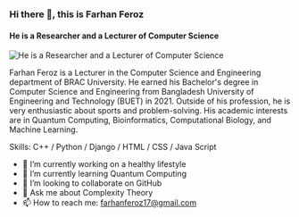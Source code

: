 ### Hi there 👋, this is Farhan Feroz
#### He is a Researcher and a Lecturer of Computer Science
![He is a Researcher and a Lecturer of Computer Science](https://scontent.fdac140-1.fna.fbcdn.net/v/t39.30808-6/347397332_1436117100509201_493910535090796586_n.jpg?_nc_cat=108&ccb=1-7&_nc_sid=09cbfe&_nc_eui2=AeGLWZsIQZZw0YpKNk6NYC9e07L-ce2ELL3Tsv5x7YQsvTjnm9R78BSGxo-WZTBsSPDGHN7AEatnngSH4sCs5_qA&_nc_ohc=DVbypPxqApoAX8RQ_29&_nc_ht=scontent.fdac140-1.fna&oh=00_AfB17EbawBNxfQgTUxRAsSnIWeIWkijRPcvJiV4K6d7Y8g&oe=648F732E)

Farhan Feroz is a Lecturer in the Computer Science and Engineering department of BRAC University. He earned his Bachelor's degree in Computer Science and Engineering from Bangladesh University of Engineering and Technology (BUET) in 2021. Outside of his profession, he is very enthusiastic about sports and problem-solving. His academic interests are in Quantum Computing, Bioinformatics, Computational Biology, and Machine Learning.

Skills: C++ / Python / Django / HTML / CSS / Java Script

- 🔭 I’m currently working on a healthy lifestyle 
- 🌱 I’m currently learning Quantum Computing 
- 👯 I’m looking to collaborate on GitHub 
- 💬 Ask me about Complexity Theory 
- 📫 How to reach me: farhanferoz17@gmail.com 




